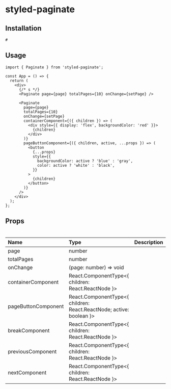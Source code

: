 # styled-paginate

## Installation

```
#
```

## Usage

```tsx
import { Paginate } from 'styled-paginate';

const App = () => {
  return (
    <div>
      {/* s */}
      <Paginate page={page} totalPages={10} onChange={setPage} />

      <Paginate
        page={page}
        totalPages={10}
        onChange={setPage}
        containerComponent={({ children }) => (
          <div style={{ display: 'flex', backgroundColor: 'red' }}>
            {children}
          </div>
        )}
        pageButtonComponent={({ children, active, ...props }) => (
          <button
            {...props}
            style={{
              backgroundColor: active ? 'blue' : 'gray',
              color: active ? 'white' : 'black',
            }}
          >
            {children}
          </button>
        )}
      />
    </div>
  );
};
```

## Props

#

| Name                | Type                                                                | Description |
| :------------------ | :------------------------------------------------------------------ | :---------- |
| page                | number                                                              |             |
| totalPages          | number                                                              |             |
| onChange            | (page: number) => void                                              |             |
| containerComponent  | React.ComponentType<{ children: React.ReactNode }>                  |             |
| pageButtonComponent | React.ComponentType<{ children: React.ReactNode; active: boolean }> |             |
| breakComponent      | React.ComponentType<{ children: React.ReactNode }>                  |             |
| previousComponent   | React.ComponentType<{ children: React.ReactNode }>                  |             |
| nextComponent       | React.ComponentType<{ children: React.ReactNode }>                  |             |
